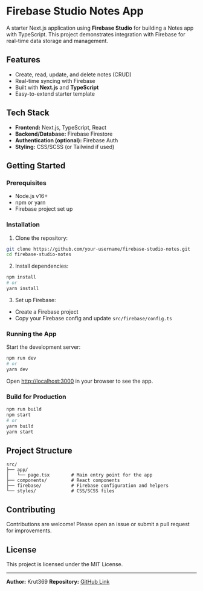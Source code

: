 # Firebase Studio Notes App 

A starter Next.js application using **Firebase Studio** for building a Notes app with TypeScript. This project demonstrates integration with Firebase for real-time data storage and management.

## Features

- Create, read, update, and delete notes (CRUD)
- Real-time syncing with Firebase
- Built with **Next.js** and **TypeScript**
- Easy-to-extend starter template

## Tech Stack

- **Frontend:** Next.js, TypeScript, React
- **Backend/Database:** Firebase Firestore
- **Authentication (optional):** Firebase Auth
- **Styling:** CSS/SCSS (or Tailwind if used)

## Getting Started

### Prerequisites

- Node.js v16+
- npm or yarn
- Firebase project set up

### Installation

1. Clone the repository:

```bash
git clone https://github.com/your-username/firebase-studio-notes.git
cd firebase-studio-notes
````

2. Install dependencies:

```bash
npm install
# or
yarn install
```

3. Set up Firebase:

* Create a Firebase project
* Copy your Firebase config and update `src/firebase/config.ts`

### Running the App

Start the development server:

```bash
npm run dev
# or
yarn dev
```

Open [http://localhost:3000](http://localhost:3000) in your browser to see the app.

### Build for Production

```bash
npm run build
npm start
# or
yarn build
yarn start
```

## Project Structure

```
src/
├── app/
│   └── page.tsx        # Main entry point for the app
├── components/         # React components
├── firebase/           # Firebase configuration and helpers
└── styles/             # CSS/SCSS files
```

## Contributing

Contributions are welcome! Please open an issue or submit a pull request for improvements.

## License

This project is licensed under the MIT License.

---

**Author:** Krut369
**Repository:** [GitHub Link](https://github.com/Krut369/notesapp)
